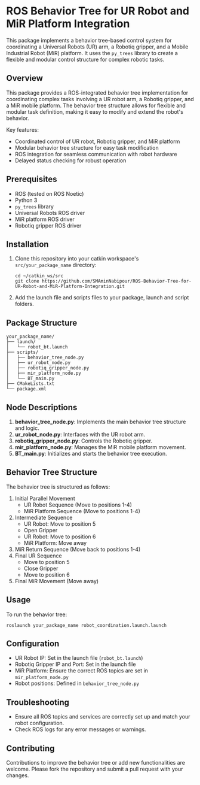# ROS Behavior Tree for UR Robot and MiR Platform Integration

This package implements a behavior tree-based control system for coordinating a Universal Robots (UR) arm, a Robotiq gripper, and a Mobile Industrial Robot (MiR) platform. It uses the `py_trees` library to create a flexible and modular control structure for complex robotic tasks.


## Overview

This package provides a ROS-integrated behavior tree implementation for coordinating complex tasks involving a UR robot arm, a Robotiq gripper, and a MiR mobile platform. The behavior tree structure allows for flexible and modular task definition, making it easy to modify and extend the robot's behavior.

Key features:
- Coordinated control of UR robot, Robotiq gripper, and MiR platform
- Modular behavior tree structure for easy task modification
- ROS integration for seamless communication with robot hardware
- Delayed status checking for robust operation

## Prerequisites

- ROS (tested on ROS Noetic)
- Python 3
- `py_trees` library
- Universal Robots ROS driver
- MiR platform ROS driver
- Robotiq gripper ROS driver

## Installation

1. Clone this repository into your catkin workspace's `src/your_package_name` directory:
   ```
   cd ~/catkin_ws/src
   git clone https://github.com/SMAminNabipour/ROS-Behavior-Tree-for-UR-Robot-and-MiR-Platform-Integration.git
   ```

2. Add the launch file and scripts files to your package, launch and script folders.


## Package Structure

```
your_package_name/
├── launch/
│   └── robot_bt.launch
├── scripts/
│   ├── behavior_tree_node.py
│   ├── ur_robot_node.py
│   ├── robotiq_gripper_node.py
│   ├── mir_platform_node.py
│   └── BT_main.py
├── CMakeLists.txt
└── package.xml
```

## Node Descriptions

1. **behavior_tree_node.py**: Implements the main behavior tree structure and logic.
2. **ur_robot_node.py**: Interfaces with the UR robot arm.
3. **robotiq_gripper_node.py**: Controls the Robotiq gripper.
4. **mir_platform_node.py**: Manages the MiR mobile platform movement.
5. **BT_main.py**: Initializes and starts the behavior tree execution.

## Behavior Tree Structure

The behavior tree is structured as follows:

1. Initial Parallel Movement
   - UR Robot Sequence (Move to positions 1-4)
   - MiR Platform Sequence (Move to positions 1-4)
2. Intermediate Sequence
   - UR Robot: Move to position 5
   - Open Gripper
   - UR Robot: Move to position 6
   - MiR Platform: Move away
3. MiR Return Sequence (Move back to positions 1-4)
4. Final UR Sequence
   - Move to position 5
   - Close Gripper
   - Move to position 6
5. Final MiR Movement (Move away)

## Usage

To run the behavior tree:

```
roslaunch your_package_name robot_coordination.launch.launch
```

## Configuration

- UR Robot IP: Set in the launch file (`robot_bt.launch`)
- Robotiq Gripper IP and Port: Set in the launch file
- MiR Platform: Ensure the correct ROS topics are set in `mir_platform_node.py`
- Robot positions: Defined in `behavior_tree_node.py`

## Troubleshooting

- Ensure all ROS topics and services are correctly set up and match your robot configuration.
- Check ROS logs for any error messages or warnings.

## Contributing

Contributions to improve the behavior tree or add new functionalities are welcome. Please fork the repository and submit a pull request with your changes.
